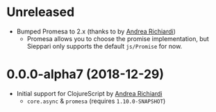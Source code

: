# Unreleased

* Bumped Promesa to 2.x (thanks to by [Andrea Richiardi](https://github.com/arichiardi))
  * Promesa allows you to choose the promise implementation, but Sieppari only supports the default `js/Promise` for now.

# 0.0.0-alpha7 (2018-12-29)

* Initial support for ClojureScript by [Andrea Richiardi](https://github.com/arichiardi)
  * `core.async` & `promesa` (requires `1.10.0-SNAPSHOT`)

